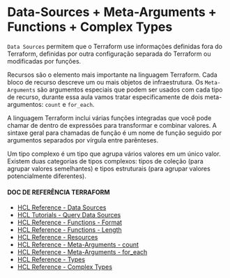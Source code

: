 # Data-Sources + Meta-Arguments + Functions + Complex Types

`Data Sources` permitem que o Terraform use informações definidas fora do Terraform, definidas por outra configuração separada do Terraform ou modificadas por funções.

Recursos são o elemento mais importante na linguagem Terraform. Cada bloco de recurso descreve um ou mais objetos de infraestrutura. Os `Meta-Arguments` são argumentos especiais que podem ser usados com cada tipo de recurso, durante essa aula vamos tratar especificamente de dois meta-argumentos: `count` e `for_each`.

A linguagem Terraform inclui várias funções integradas que você pode chamar de dentro de expressões para transformar e combinar valores. A sintaxe geral para chamadas de função é um nome de função seguido por argumentos separados por vírgula entre parênteses.

Um tipo complexo é um tipo que agrupa vários valores em um único valor. Existem duas categorias de tipos complexos: tipos de coleção (para agrupar valores semelhantes) e tipos estruturais (para agrupar valores potencialmente diferentes).

#### DOC DE REFERÊNCIA TERRAFORM
- [HCL Reference - Data Sources](https://developer.hashicorp.com/terraform/language/data-sources "HCL Reference - Data Sources")
- [HCL Tutorials - Query Data Sources](https://developer.hashicorp.com/terraform/tutorials/configuration-language/data-sources "HCL Tutorials - Query Data Sources")
- [HCL Reference - Functions - Format](https://www.terraform.io/language/functions/format "HCL Reference - Functions - Format")
- [HCL Reference - Functions - Length](https://www.terraform.io/language/functions/length "HCL Reference - Functions - Length")
- [HCL Reference - Resources](https://developer.hashicorp.com/terraform/language/resources "HCL Reference - Resources")
- [HCL Reference - Meta-Arguments - count](https://developer.hashicorp.com/terraform/language/meta-arguments/count "HCL Reference - Meta-Arguments - count")
- [HCL Reference - Meta-Arguments - for_each](https://developer.hashicorp.com/terraform/language/meta-arguments/for_each "HCL Reference - Meta-Arguments - for_each")
- [HCL Reference - Types](https://developer.hashicorp.com/terraform/language/expressions/types#types "HCL Reference - Types")
- [HCL Reference - Complex Types](https://developer.hashicorp.com/terraform/language/expressions/type-constraints#complex-types "HCL Reference - Complex Types")


